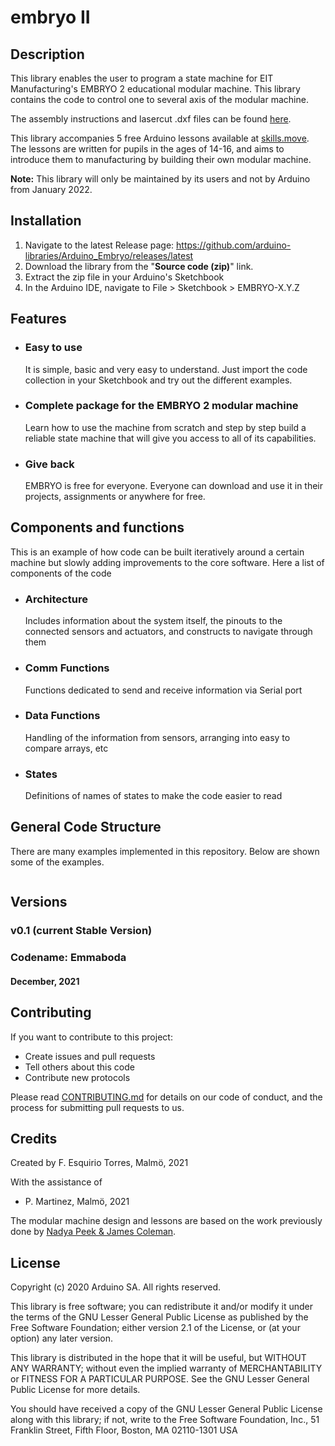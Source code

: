 <!-- [![Compiling](https://github.com/arduino-libraries/Arduino_Embryo/actions/workflows/compile-examples.yml/badge.svg)](https://github.com/arduino-libraries/Arduino_Embryo/actions/workflows/compile-examples.yml) -->

# embryo II

## Description

This library enables the user to program a state machine for EIT Manufacturing's EMBRYO 2 educational modular machine. This library contains the code to control one to several axis of the modular machine.

The assembly instructions and lasercut .dxf files can be found [here]().

This library accompanies 5 free Arduino lessons available at [skills.move](https://www.skillsmove.eu/). The lessons are written for pupils in the ages of 14-16, and aims to introduce them to manufacturing by building their own modular machine.

**Note:** This library will only be maintained by its users and not by Arduino from January 2022.

## Installation 

1. Navigate to the latest Release page: https://github.com/arduino-libraries/Arduino_Embryo/releases/latest
2. Download the library from the "**Source code (zip)**" link.
3. Extract the zip file in your Arduino's Sketchbook
4. In the Arduino IDE, navigate to File > Sketchbook > EMBRYO-X.Y.Z

## Features

- ### Easy to use

    It is simple, basic and very easy to understand. Just import the code collection in your Sketchbook and try out the different examples.

- ### Complete package for the EMBRYO 2 modular machine

    Learn how to use the machine from scratch and step by step build a reliable state machine that will give you access to all of its capabilities.

- ### Give back

    EMBRYO is free for everyone. Everyone can download and use it in their projects, assignments or anywhere for free.

## Components and functions

This is an example of how code can be built iteratively around a certain machine but slowly adding improvements to the core software. Here a list of components of the code

  - ### Architecture
    Includes information about the system itself, the pinouts to the connected sensors and actuators, and constructs to navigate through them

  - ### Comm Functions
    Functions dedicated to send and receive information via Serial port

  - ### Data Functions
    Handling of the information from sensors, arranging into easy to compare arrays, etc

  - ### States
    Definitions of names of states to make the code easier to read

## General Code Structure

There are many examples implemented in this repository. Below are shown some of the examples.

``` C++

```

## Versions

### v0.1 (current Stable Version)

### Codename: Emmaboda

#### December, 2021

## Contributing

If you want to contribute to this project:

- Create issues and pull requests
- Tell others about this code
- Contribute new protocols

Please read [CONTRIBUTING.md](https://github.com/AghaSaad04/EduIntro/blob/master/CONTRIBUTING.md) for details on our code of conduct, and the process for submitting pull requests to us.

## Credits

Created by F. Esquirio Torres, Malmö, 2021

With the assistance of

- P. Martinez, Malmö, 2021

The modular machine design and lessons are based on the work previously done by [Nadya Peek & James Coleman]().

## License

Copyright (c) 2020 Arduino SA. All rights reserved.

This library is free software; you can redistribute it and/or
modify it under the terms of the GNU Lesser General Public
License as published by the Free Software Foundation; either
version 2.1 of the License, or (at your option) any later version.

This library is distributed in the hope that it will be useful,
but WITHOUT ANY WARRANTY; without even the implied warranty of
MERCHANTABILITY or FITNESS FOR A PARTICULAR PURPOSE. See the GNU
Lesser General Public License for more details.

You should have received a copy of the GNU Lesser General Public
License along with this library; if not, write to the Free Software
Foundation, Inc., 51 Franklin Street, Fifth Floor, Boston, MA 02110-1301 USA

